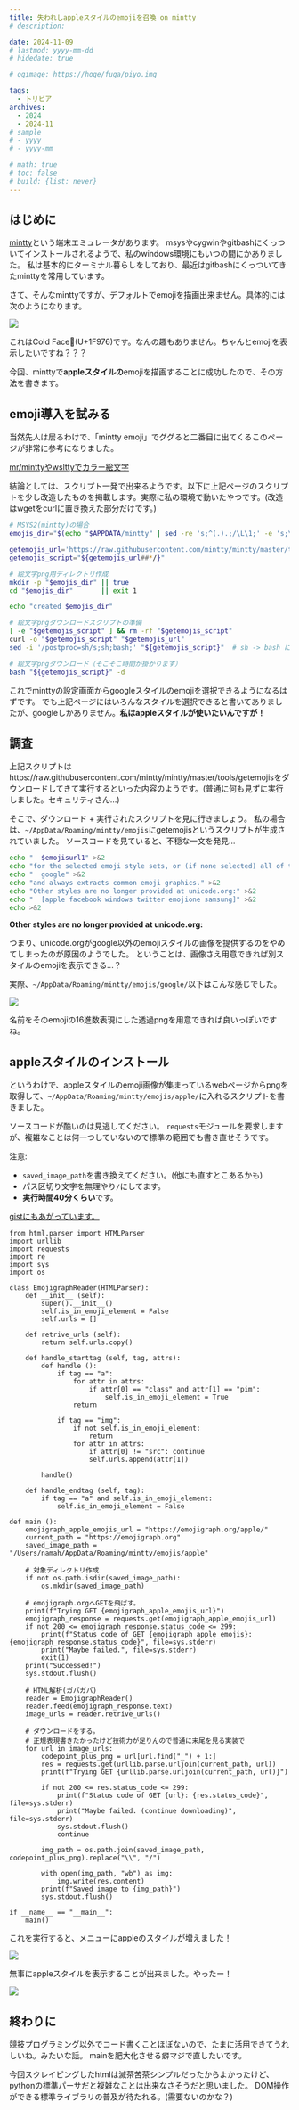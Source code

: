 ```yaml
---
title: 失われしappleスタイルのemojiを召喚 on mintty
# description: 

date: 2024-11-09
# lastmod: yyyy-mm-dd
# hidedate: true

# ogimage: https://hoge/fuga/piyo.img

tags:
  - トリビア
archives:
  - 2024
  - 2024-11
# sample
# - yyyy
# - yyyy-mm

# math: true
# toc: false
# build: {list: never}
---
```


## はじめに

[mintty](https://mintty.github.io/)という端末エミュレータがあります。
msysやcygwinやgitbashにくっついてインストールされるようで、私のwindows環境にもいつの間にかありました。
私は基本的にターミナル暮らしをしており、最近はgitbashにくっついてきたminttyを常用しています。

さて、そんなminttyですが、デフォルトでemojiを描画出来ません。具体的には次のようになります。

![](/images/apple-emoji-on-mintty/coldface_nostyle.png)

これはCold Face🥶(U+1F976)です。なんの趣もありません。ちゃんとemojiを表示したいですね？？？

今回、minttyで**appleスタイルの**emojiを描画することに成功したので、その方法を書きます。

## emoji導入を試みる
当然先人は居るわけで、「mintty emoji」でググると二番目に出てくるこのページが非常に参考になりました。

[mr/minttyやwslttyでカラー絵文字 ](https://kemasoft.net/index.php?mr/mintty%E3%82%84wsltty%E3%81%A7%E3%82%AB%E3%83%A9%E3%83%BC%E7%B5%B5%E6%96%87%E5%AD%97)

結論としては、スクリプト一発で出来るようです。以下に上記ページのスクリプトを少し改造したものを掲載します。実際に私の環境で動いたやつです。(改造はwgetをcurlに置き換えた部分だけです。)
```bash
# MSYS2(mintty)の場合
emojis_dir="$(echo "$APPDATA/mintty" | sed -re 's;^(.).;/\L\1;' -e 's;\\;/;g')/emojis"

getemojis_url='https://raw.githubusercontent.com/mintty/mintty/master/tools/getemojis'
getemojis_script="${getemojis_url##*/}"

# 絵文字png用ディレクトリ作成
mkdir -p "$emojis_dir" || true
cd "$emojis_dir"       || exit 1

echo "created $emojis_dir"

# 絵文字pngダウンロードスクリプトの準備
[ -e "$getemojis_script" ] && rm -rf "$getemojis_script"
curl -o "$getemojis_script" "$getemojis_url"
sed -i '/postproc=sh/s;sh;bash;' "${getemojis_script}"  # sh -> bash に修正

# 絵文字pngダウンロード（そこそこ時間が掛かります）
bash "${getemojis_script}" -d
```

これでminttyの設定画面からgoogleスタイルのemojiを選択できるようになるはずです。
でも上記ページにはいろんなスタイルを選択できると書いてありましたが、googleしかありません。**私はappleスタイルが使いたいんですが！**

## 調査
上記スクリプトはhttps://raw.githubusercontent.com/mintty/mintty/master/tools/getemojisをダウンロードしてきて実行するといった内容のようです。(普通に何も見ずに実行しました。セキュリティさん...)

そこで、ダウンロード + 実行されたスクリプトを見に行きましょう。
私の場合は、`~/AppData/Roaming/mintty/emojis`にgetemojisというスクリプトが生成されていました。
ソースコードを見ていると、不穏な一文を発見...

```bash
echo "  $emojisurl1" >&2
echo "for the selected emoji style sets, or (if none selected) all of them:" >&2
echo "  google" >&2
echo "and always extracts common emoji graphics." >&2
echo "Other styles are no longer provided at unicode.org:" >&2
echo "  [apple facebook windows twitter emojione samsung]" >&2
echo >&2
```
**Other styles are no longer provided at unicode.org:**

つまり、unicode.orgがgoogle以外のemojiスタイルの画像を提供するのをやめてしまったのが原因のようでした。
ということは、画像さえ用意できれば別スタイルのemojiを表示できる...？

実際、`~/AppData/Roaming/mintty/emojis/google/`以下はこんな感じでした。

![](/images/apple-emoji-on-mintty/google_emoji.png)

名前をそのemojiの16進数表現にした透過pngを用意できれば良いっぽいですね。

## appleスタイルのインストール
というわけで、appleスタイルのemoji画像が集まっているwebページからpngを取得して、`~/AppData/Roaming/mintty/emojis/apple/`に入れるスクリプトを書きました。

ソースコードが酷いのは見逃してください。
`requests`モジュールを要求しますが、複雑なことは何一つしていないので標準の範囲でも書き直せそうです。

注意:
- `saved_image_path`を書き換えてください。(他にも直すとこあるかも)
- パス区切り文字を無理やり`/`にしてます。
- **実行時間40分くらい**です。

[gistにもあがっています。](https://gist.github.com/InTheBloom/a145117e2a56c4aeee257a952d11ab49)

```python3
from html.parser import HTMLParser
import urllib
import requests
import re
import sys
import os

class EmojigraphReader(HTMLParser):
    def __init__ (self):
        super().__init__()
        self.is_in_emoji_element = False
        self.urls = []

    def retrive_urls (self):
        return self.urls.copy()

    def handle_starttag (self, tag, attrs):
        def handle ():
            if tag == "a":
                for attr in attrs:
                    if attr[0] == "class" and attr[1] == "pim":
                        self.is_in_emoji_element = True
                return

            if tag == "img":
                if not self.is_in_emoji_element:
                    return
                for attr in attrs:
                    if attr[0] != "src": continue
                    self.urls.append(attr[1])

        handle()

    def handle_endtag (self, tag):
        if tag == "a" and self.is_in_emoji_element:
            self.is_in_emoji_element = False

def main ():
    emojigraph_apple_emojis_url = "https://emojigraph.org/apple/"
    current_path = "https://emojigraph.org"
    saved_image_path = "/Users/namah/AppData/Roaming/mintty/emojis/apple"

    # 対象ディレクトリ作成
    if not os.path.isdir(saved_image_path):
        os.mkdir(saved_image_path)

    # emojigraph.orgへGETを飛ばす。
    print(f"Trying GET {emojigraph_apple_emojis_url}")
    emojigraph_response = requests.get(emojigraph_apple_emojis_url)
    if not 200 <= emojigraph_response.status_code <= 299:
        print(f"Status code of GET {emojigraph_apple_emojis}: {emojigraph_response.status_code}", file=sys.stderr)
        print("Maybe failed.", file=sys.stderr)
        exit(1)
    print("Successed!")
    sys.stdout.flush()

    # HTML解析(ガバガバ)
    reader = EmojigraphReader()
    reader.feed(emojigraph_response.text)
    image_urls = reader.retrive_urls()

    # ダウンロードをする。
    # 正規表現書きたかったけど技術力が足りんので普通に末尾を見る実装で
    for url in image_urls:
        codepoint_plus_png = url[url.find("_") + 1:]
        res = requests.get(urllib.parse.urljoin(current_path, url))
        print(f"Trying GET {urllib.parse.urljoin(current_path, url)}")

        if not 200 <= res.status_code <= 299:
            print(f"Status code of GET {url}: {res.status_code}", file=sys.stderr)
            print("Maybe failed. (continue downloading)", file=sys.stderr)
            sys.stdout.flush()
            continue

        img_path = os.path.join(saved_image_path, codepoint_plus_png).replace("\\", "/")

        with open(img_path, "wb") as img:
            img.write(res.content)
        print(f"Saved image to {img_path}")
        sys.stdout.flush()

if __name__ == "__main__":
    main()
```

これを実行すると、メニューにappleのスタイルが増えました！

![](/images/apple-emoji-on-mintty/config.png)

無事にappleスタイルを表示することが出来ました。やったー！

![](/images/apple-emoji-on-mintty/coldface_apple.png)

## 終わりに
競技プログラミング以外でコード書くことほぼないので、たまに活用できてうれしいね。みたいな話。
mainを肥大化させる癖マジで直したいです。

今回スクレイピングしたhtmlは滅茶苦茶シンプルだったからよかったけど、pythonの標準パーサだと複雑なことは出来なさそうだと思いました。
DOM操作ができる標準ライブラリの普及が待たれる。(需要ないのかな？)
